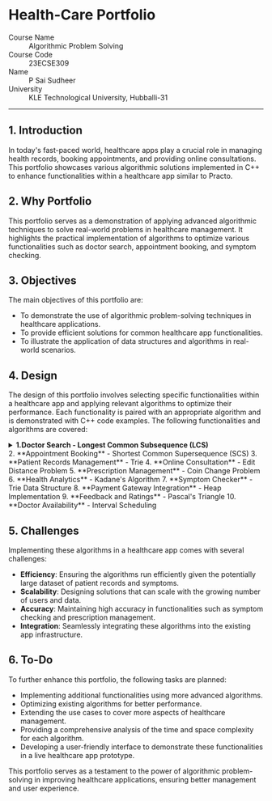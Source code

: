 # Health-Care Portfolio

<dl>
<dt>Course Name</dt>
<dd>Algorithmic Problem Solving</dd>
<dt>Course Code</dt>
<dd>23ECSE309</dd>
<dt>Name</dt>
<dd>P Sai Sudheer</dd>
<dt>University</dt>
<dd>KLE Technological University, Hubballi-31</dd>
</dl>

* * *

## 1. Introduction

In today's fast-paced world, healthcare apps play a crucial role in managing health records, booking appointments, and providing online consultations. This portfolio showcases various algorithmic solutions implemented in C++ to enhance functionalities within a healthcare app similar to Practo.

## 2. Why Portfolio

This portfolio serves as a demonstration of applying advanced algorithmic techniques to solve real-world problems in healthcare management. It highlights the practical implementation of algorithms to optimize various functionalities such as doctor search, appointment booking, and symptom checking.

## 3. Objectives

The main objectives of this portfolio are:

- To demonstrate the use of algorithmic problem-solving techniques in healthcare applications.
- To provide efficient solutions for common healthcare app functionalities.
- To illustrate the application of data structures and algorithms in real-world scenarios.

## 4. Design

The design of this portfolio involves selecting specific functionalities within a healthcare app and applying relevant algorithms to optimize their performance. Each functionality is paired with an appropriate algorithm and is demonstrated with C++ code examples. The following functionalities and algorithms are covered:
<details id="doctor-search">
<summary><b>1.Doctor Search - Longest Common Subsequence (LCS)</b></summary>

**Functionality**: The LCS algorithm is used to match the user input with doctor names. It helps in providing autocomplete suggestions or fuzzy search results.

**Explanation**: LCS finds the longest subsequence present in both strings, making it suitable for matching partial or misspelled inputs. For example, if the user searches for "Smth", it will still match "Smith".

**C++ Code**:
// C++ code for Longest Common Subsequence (LCS) algorithm
#include <iostream>
#include <vector>
#include <string>

using namespace std;

int lcs(string s1, string s2) {
    int m = s1.length(), n = s2.length();
    vector<vector<int>> dp(m + 1, vector<int>(n + 1, 0));

    for (int i = 1; i <= m; ++i) {
        for (int j = 1; j <= n; ++j) {
            if (s1[i - 1] == s2[j - 1]) {
                dp[i][j] = dp[i - 1][j - 1] + 1;
            } else {
                dp[i][j] = max(dp[i - 1][j], dp[i][j - 1]);
            }
        }
    }

    return dp[m][n];
}

int main() {
    string s1 = "Doctor Smith", s2 = "Dr. Smit";
    cout << "Length of Longest Common Subsequence: " << lcs(s1, s2) << endl;
    return 0;
}
</details>
2. **Appointment Booking** - Shortest Common Supersequence (SCS)
3. **Patient Records Management** - Trie
4. **Online Consultation** - Edit Distance Problem
5. **Prescription Management** - Coin Change Problem
6. **Health Analytics** - Kadane's Algorithm
7. **Symptom Checker** - Trie Data Structure
8. **Payment Gateway Integration** - Heap Implementation
9. **Feedback and Ratings** - Pascal's Triangle
10. **Doctor Availability** - Interval Scheduling

## 5. Challenges

Implementing these algorithms in a healthcare app comes with several challenges:

- **Efficiency**: Ensuring the algorithms run efficiently given the potentially large dataset of patient records and symptoms.
- **Scalability**: Designing solutions that can scale with the growing number of users and data.
- **Accuracy**: Maintaining high accuracy in functionalities such as symptom checking and prescription management.
- **Integration**: Seamlessly integrating these algorithms into the existing app infrastructure.

## 6. To-Do

To further enhance this portfolio, the following tasks are planned:

- Implementing additional functionalities using more advanced algorithms.
- Optimizing existing algorithms for better performance.
- Extending the use cases to cover more aspects of healthcare management.
- Providing a comprehensive analysis of the time and space complexity for each algorithm.
- Developing a user-friendly interface to demonstrate these functionalities in a live healthcare app prototype.

This portfolio serves as a testament to the power of algorithmic problem-solving in improving healthcare applications, ensuring better management and user experience.
